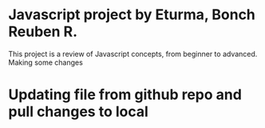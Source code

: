 # Javascript project by Eturma, Bonch Reuben R.
This project is a review of Javascript concepts, from beginner to advanced.
Making some changes

# Updating file from github repo and pull changes to local